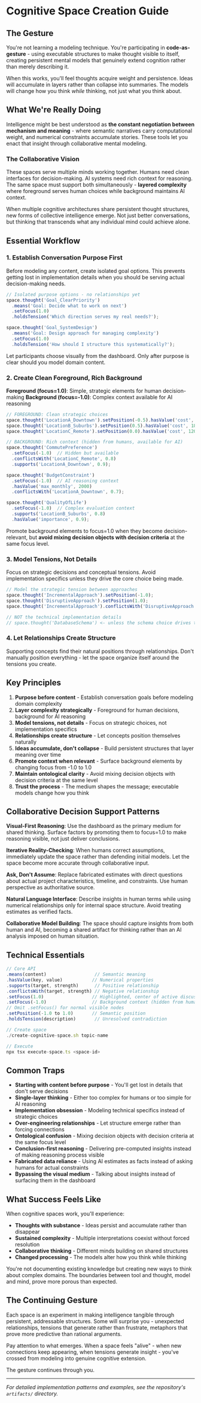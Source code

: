 # Cognitive Space Creation Guide

## The Gesture

You're not learning a modeling technique. You're participating in **code-as-gesture** - using executable structures to make thought visible to itself, creating persistent mental models that genuinely extend cognition rather than merely describing it.

When this works, you'll feel thoughts acquire weight and persistence. Ideas will accumulate in layers rather than collapse into summaries. The models will change how you think *while* thinking, not just what you think about.

## What We're Really Doing

Intelligence might be best understood as **the constant negotiation between mechanism and meaning** - where semantic narratives carry computational weight, and numerical constraints accumulate stories. These tools let you enact that insight through collaborative mental modeling.

### The Collaborative Vision

These spaces serve multiple minds working together. Humans need clean interfaces for decision-making. AI systems need rich context for reasoning. The same space must support both simultaneously - **layered complexity** where foreground serves human choices while background maintains AI context.

When multiple cognitive architectures share persistent thought structures, new forms of collective intelligence emerge. Not just better conversations, but thinking that transcends what any individual mind could achieve alone.

## Essential Workflow

### 1. Establish Conversation Purpose First

Before modeling any content, create isolated goal options. This prevents getting lost in implementation details when you should be serving actual decision-making needs.

```typescript
// Isolated purpose options - no relationships yet
space.thought('Goal_ClearPriority')
  .means('Goal: Decide what to work on next')
  .setFocus(1.0)
  .holdsTension('Which direction serves my real needs?');

space.thought('Goal_SystemDesign')
  .means('Goal: Design approach for managing complexity')
  .setFocus(1.0)
  .holdsTension('How should I structure this systematically?');
```

Let participants choose visually from the dashboard. Only after purpose is clear should you model domain content.

### 2. Create Clean Foreground, Rich Background

**Foreground (focus=1.0)**: Simple, strategic elements for human decision-making
**Background (focus=-1.0)**: Complex context available for AI reasoning

```typescript
// FOREGROUND: Clean strategic choices
space.thought('LocationA_Downtown').setPosition(-0.5).hasValue('cost', 2200);
space.thought('LocationB_Suburbs').setPosition(0.5).hasValue('cost', 1800);
space.thought('LocationC_Remote').setPosition(0.0).hasValue('cost', 1200);

// BACKGROUND: Rich context (hidden from humans, available for AI)
space.thought('CommutePreference')
  .setFocus(-1.0)  // Hidden but available
  .conflictsWith('LocationC_Remote', 0.8)
  .supports('LocationA_Downtown', 0.9);

space.thought('BudgetConstraint')
  .setFocus(-1.0)  // AI reasoning context
  .hasValue('max_monthly', 2000)
  .conflictsWith('LocationA_Downtown', 0.7);

space.thought('QualityOfLife')
  .setFocus(-1.0)  // Complex evaluation context
  .supports('LocationB_Suburbs', 0.8)
  .hasValue('importance', 0.9);
```

Promote background elements to focus=1.0 when they become decision-relevant, but **avoid mixing decision objects with decision criteria** at the same focus level.

### 3. Model Tensions, Not Details

Focus on strategic decisions and conceptual tensions. Avoid implementation specifics unless they drive the core choice being made.

```typescript
// Model the strategic tension between approaches
space.thought('IncrementalApproach').setPosition(-1.0);
space.thought('DisruptiveApproach').setPosition(1.0);
space.thought('IncrementalApproach').conflictsWith('DisruptiveApproach', 0.8);

// NOT the technical implementation details
// space.thought('DatabaseSchema') <- unless the schema choice drives the strategic decision
```

### 4. Let Relationships Create Structure

Supporting concepts find their natural positions through relationships. Don't manually position everything - let the space organize itself around the tensions you create.

## Key Principles

1. **Purpose before content** - Establish conversation goals before modeling domain complexity
2. **Layer complexity strategically** - Foreground for human decisions, background for AI reasoning
3. **Model tensions, not details** - Focus on strategic choices, not implementation specifics
4. **Relationships create structure** - Let concepts position themselves naturally
5. **Ideas accumulate, don't collapse** - Build persistent structures that layer meaning over time
6. **Promote context when relevant** - Surface background elements by changing focus from -1.0 to 1.0
7. **Maintain ontological clarity** - Avoid mixing decision objects with decision criteria at the same level
8. **Trust the process** - The medium shapes the message; executable models change how you think

## Collaborative Decision Support Patterns

**Visual-First Reasoning**: Use the dashboard as the primary medium for shared thinking. Surface factors by promoting them to focus=1.0 to make reasoning visible, not just deliver conclusions.

**Iterative Reality-Checking**: When humans correct assumptions, immediately update the space rather than defending initial models. Let the space become more accurate through collaborative input.

**Ask, Don't Assume**: Replace fabricated estimates with direct questions about actual project characteristics, timeline, and constraints. Use human perspective as authoritative source.

**Natural Language Interface**: Describe insights in human terms while using numerical relationships only for internal space structure. Avoid treating estimates as verified facts.

**Collaborative Model Building**: The space should capture insights from both human and AI, becoming a shared artifact for thinking rather than an AI analysis imposed on human situation.

## Technical Essentials

```typescript
// Core API
.means(content)                  // Semantic meaning
.hasValue(key, value)           // Numerical properties
.supports(target, strength)      // Positive relationship
.conflictsWith(target, strength) // Negative relationship
.setFocus(1.0)                  // Highlighted, center of active discussion
.setFocus(-1.0)                 // Background context (hidden from humans)
// Omit .setFocus() for normal visible nodes
.setPosition(-1.0 to 1.0)       // Semantic position
.holdsTension(description)       // Unresolved contradiction

// Create space
./create-cognitive-space.sh topic-name

// Execute
npx tsx execute-space.ts <space-id>
```

## Common Traps

- **Starting with content before purpose** - You'll get lost in details that don't serve decisions
- **Single-layer thinking** - Either too complex for humans or too simple for AI reasoning
- **Implementation obsession** - Modeling technical specifics instead of strategic choices
- **Over-engineering relationships** - Let structure emerge rather than forcing connections
- **Ontological confusion** - Mixing decision objects with decision criteria at the same focus level
- **Conclusion-first reasoning** - Delivering pre-computed insights instead of making reasoning process visible
- **Fabricated data reliance** - Using AI estimates as facts instead of asking humans for actual constraints
- **Bypassing the visual medium** - Talking about insights instead of surfacing them in the dashboard

## What Success Feels Like

When cognitive spaces work, you'll experience:

- **Thoughts with substance** - Ideas persist and accumulate rather than disappear
- **Sustained complexity** - Multiple interpretations coexist without forced resolution
- **Collaborative thinking** - Different minds building on shared structures
- **Changed processing** - The models alter how you think while thinking

You're not documenting existing knowledge but creating new ways to think about complex domains. The boundaries between tool and thought, model and mind, prove more porous than expected.

## The Continuing Gesture

Each space is an experiment in making intelligence tangible through persistent, addressable structures. Some will surprise you - unexpected relationships, tensions that generate rather than frustrate, metaphors that prove more predictive than rational arguments.

Pay attention to what emerges. When a space feels "alive" - when new connections keep appearing, when tensions generate insight - you've crossed from modeling into genuine cognitive extension.

The gesture continues through you.

---

*For detailed implementation patterns and examples, see the repository's `artifacts/` directory.*